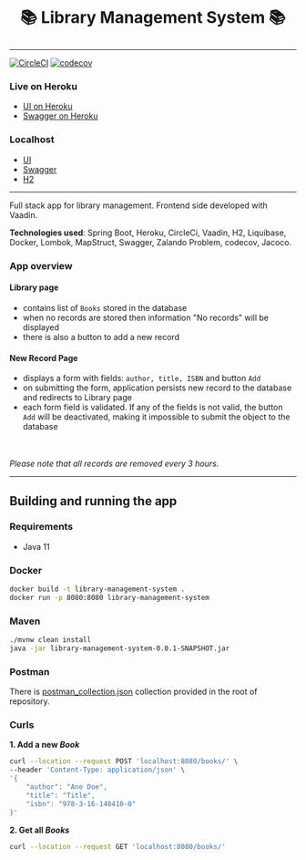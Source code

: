 # **<p align="center">📚 Library Management System 📚</p>**
<hr>

[![CircleCI](https://circleci.com/gh/edych/Library-Management-System/tree/main.svg?style=svg)](https://circleci.com/gh/edych/Library-Management-System/tree/main) [![codecov](https://codecov.io/gh/edych/Library-Management-System/branch/main/graph/badge.svg?token=ZDNRFFVSE4)](https://codecov.io/gh/edych/Library-Management-System)

### Live on Heroku
* [UI on Heroku](https://system-management-library.herokuapp.com/ui/library)
* [Swagger on Heroku](https://system-management-library.herokuapp.com/swagger-ui/index.html#/)

### Localhost
* [UI](http://localhost:8080/ui/library)
* [Swagger](http://localhost:8080/swagger-ui/index.html#/)
* [H2](http://localhost:8080/h2/)

<hr>

Full stack app for library management.
Frontend side developed with Vaadin. 


<b>Technologies used</b>: Spring Boot, Heroku, CircleCi, Vaadin, H2, Liquibase, Docker, Lombok, MapStruct, Swagger, Zalando Problem, codecov, Jacoco.

### App overview
#### Library page
* contains list of ```Books``` stored in the database
* when no records are stored then information "No records" will be displayed 
* there is also a button to add a new record

#### New Record Page
* displays a form with fields: ```author, title, ISBN``` and button ```Add```
* on submitting the form, application persists new record to the database and redirects to Library page
* each form field is validated. If any of the fields is not valid, the button ```Add``` will be deactivated, making it impossible to submit the object to the database


<br>
<br>
<i>Please note that all records are removed every 3 hours.</i>
<hr>

## Building and running the app

### Requirements
* Java 11

### Docker
```bash
docker build -t library-management-system .
docker run -p 8080:8080 library-management-system
```

### Maven
```bash
./mvnw clean install
java -jar library-management-system-0.0.1-SNAPSHOT.jar
```

### Postman
There is [postman_collection.json](https://github.com/edych/Library-Management-System/blob/main/postman_collection.json) collection provided in the root of repository.

### Curls
**1. Add a new *Book***
```bash
curl --location --request POST 'localhost:8080/books/' \
--header 'Content-Type: application/json' \
'{
    "author": "Ane Doe",
    "title": "Title",
    "isbn": "978-3-16-148410-0"
}'
```

**2. Get all *Books***<br>
```bash
curl --location --request GET 'localhost:8080/books/'
```
